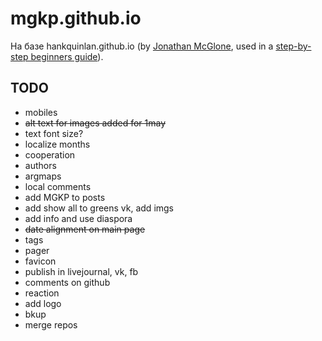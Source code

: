 mgkp.github.io
==============

На базе hankquinlan.github.io (by [Jonathan McGlone](http://jmcglone.com), used in a [step-by-step beginners guide](http://jmcglone.com/guides/github-pages)).

TODO
----
* mobiles
* ~~alt text for images added for 1may~~
* text font size?
* localize months
* cooperation
* authors
* argmaps
* local comments
* add MGKP to posts
* add show all to greens vk, add imgs
* add info and use diaspora
* ~~date alignment on main page~~
* tags
* pager
* favicon
* publish in livejournal, vk, fb
* comments on github
* reaction
* add logo
* bkup
* merge repos